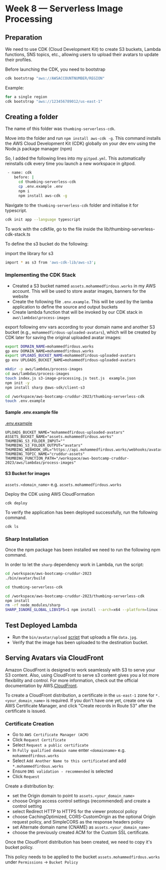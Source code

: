 # Week 8 — Serverless Image Processing

## Preparation

We need to use CDK (Cloud Development Kit) to create S3 buckets, Lambda functions, SNS topics, etc., allowing users to upload their avatars to update their profiles.

Before launching the CDK, you need to bootstrap

```sh
cdk bootstrap "aws://AWSACCOUNTNUMBER/REGION"
```

Example:
```sh
for a single region
cdk bootstrap "aws://123456789012/us-east-1"
```

## Creating a folder 

The name of this folder was `thumbing-serverless-cdk`.

Move into the folder and run  `npm install aws-cdk -g`. This command installs the AWS Cloud Development Kit (CDK) globally on your dev env using the Node.js package manager (npm)

So, I added the following lines into my `gitpod.yml`. This automatically reinstalls cdk every time you launch a new workspace in gitpod.

```sh
 - name: cdk
    before: |
      cd thumbing-serverless-cdk
      cp .env.example .env
      npm i
      npm install aws-cdk -g
```


Navigate to the `thumbing-serverless-cdk` folder and initialise it for typescript.

```sh
cdk init app --language typescript
```

To work with the cdkfile, go to the file inside the lib/thumbing-serverless-cdk-stack.ts

To define the s3 bucket do the following:

import the library for s3 

```sh
import * as s3 from 'aws-cdk-lib/aws-s3';
```

###  Implementing the CDK Stack

- Created a S3 bucket named `assets.mohammedfirdous.works` in my AWS account. This will be used to store avatar images, banners for the website
- Create the following file `.env.example`. This will be used by the lamba application to define the source and output buckets
- Create lambda function that will be invoked by our CDK stack in `aws\lambdas\process-images`



export following env vars according to your domain name and another S3 bucket (e.g., `mohammedfirdous-uploaded-avatars`), which will be created by CDK later for saving the original uploaded avatar images:

```sh
export DOMAIN_NAME=mohammedfirdous.works
gp env DOMAIN_NAME=mohammedfirdous.works
export UPLOADS_BUCKET_NAME=mohammedfirdous-uploaded-avatars
gp env UPLOADS_BUCKET_NAME=mohammedfirdous-uploaded-avatars
```

```sh
mkdir -p aws/lambdas/process-images
cd aws/lambdas/process-images
touch index.js s3-image-processing.js test.js  example.json
npm init -y
npm install sharp @aws-sdk/client-s3
```


```sh
cd /workspace/aws-bootcamp-cruddur-2023/thumbing-serverless-cdk
touch .env.example
```

#### Sample .env.example file

[.env.example](https://github.com/Firdous2307/aws-bootcamp-cruddur-2023/blob/main/thumbing-serverless-cdk/.env.example)

```env
UPLOADS_BUCKET_NAME="mohammedfirdous-uploaded-avatars"
ASSETS_BUCKET_NAME="assets.mohammedfirdous.works"
THUMBING_S3_FOLDER_INPUT=""
THUMBING_S3_FOLDER_OUTPUT="avatars"
THUMBING_WEBHOOK_URL="https://api.mohammedfirdous.works/webhooks/avatar"
THUMBING_TOPIC_NAME="cruddur-assets"
THUMBING_FUNCTION_PATH="/workspace/aws-bootcamp-cruddur-2023/aws/lambdas/process-images"
```


#### S3 Bucket for images

`assets.<domain_name>` e.g. `assets.mohammedfirdous.works`


Deploy the CDK using AWS CloudFormation

`cdk deploy`

To verify the application has been deployed successfully, run the following command.

`cdk ls`


### Sharp Installation

Once the npm package has been installed we need to run the following npm command.

In order to let the `sharp` dependency work in Lambda, run the script:

```sh
cd /workspace/aws-bootcamp-cruddur-2023
./bin/avatar/build

cd thumbing-serverless-cdk
```

```sh
cd /workspace/aws-bootcamp-cruddur-2023/thumbing-serverless-cdk
npm install
rm -rf node_modules/sharp
SHARP_IGNORE_GLOBAL_LIBVIPS=1 npm install --arch=x64 --platform=linux --libc=glibc sharp
```



## Test Deployed Lambda

- Run the `bin/avatar/upload` [script]() that uploads a file `data.jpg`. 
- Verify that the image has been uploaded to the destination bucket.




## Serving Avatars via CloudFront

Amazon CloudFront is designed to work seamlessly with S3 to serve your S3 content. Also, using CloudFront to serve s3 content gives you a lot more flexibility and control.
For more information, check out the official documentation by AWS.[CloudFront](https://aws.amazon.com/cloudfront/).


To create a CloudFront distribution, a certificate in the `us-east-1` zone for `*.<your_domain_name>` is required. If you don't have one yet, create one via AWS Certificate Manager, and click "Create records in Route 53" after the certificate is issued.

### Certificate Creation

- Go to `AWS Certificate Manager (ACM)`
- Click `Request Certificate`
- Select `Request a public certificate`
- In `Fully qualified domain name` enter `<domainname>` e.g. `mohammedfirdous.works`
- Select `Add Another Name to this certificated` and add `*.mohammedfirdous.works`
- Ensure `DNS validation - recommended` is selected
- Click `Request`

Create a distribution by:
- set the Origin domain to point to `assets.<your_domain_name>`
- choose Origin access control settings (recommended) and create a control setting
- select Redirect HTTP to HTTPS for the viewer protocol policy
- choose CachingOptimized, CORS-CustomOrigin as the optional Origin request policy, and SimpleCORS as the response headers policy
- set Alternate domain name (CNAME) as `assets.<your_domain_name>`
- choose the previously created ACM for the Custom SSL certificate.

Once the CloudFront distribution has been created, we need to copy it's bucket policy.

This policy needs to be applied to the bucket `assets.mohammedfirdous.works` under `Permissions` -> `Bucket Policy`
